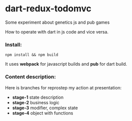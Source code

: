 # dart-redux-todomvc
Some experiment about genetics js and pub games

How to operate with dart in js code and vice versa.


### Install:
`npm install && npm build`

It uses **webpack** for javascript builds and **pub** for dart build.

### Content description:
Here is branches for reprostep my action at presentation:
* **stage-1**     state description
* **stage-2**     business logic
* **stage-3**     modifier, complex state
* **stage-4**     object with functions
